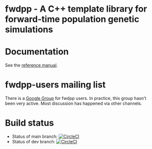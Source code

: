 # fwdpp - A C++ template library for forward-time population genetic simulations

# Documentation

See the [reference manual](https://fwdpp.readthedocs.io).

# fwdpp-users mailing list

There is a [Google Group](https://groups.google.com/forum/#!forum/fwdpp-users) for fwdpp users.
In practice, this group hasn't been very active.
Most discussion has happened via other channels.

# Build status

* Status of main branch: [![CircleCI](https://circleci.com/gh/molpopgen/fwdpp/tree/main.svg?style=svg)](https://circleci.com/gh/molpopgen/fwdpp/tree/main)
* Status of dev branch:  [![CircleCI](https://circleci.com/gh/molpopgen/fwdpp/tree/dev.svg?style=svg)](https://circleci.com/gh/molpopgen/fwdpp/tree/dev)
